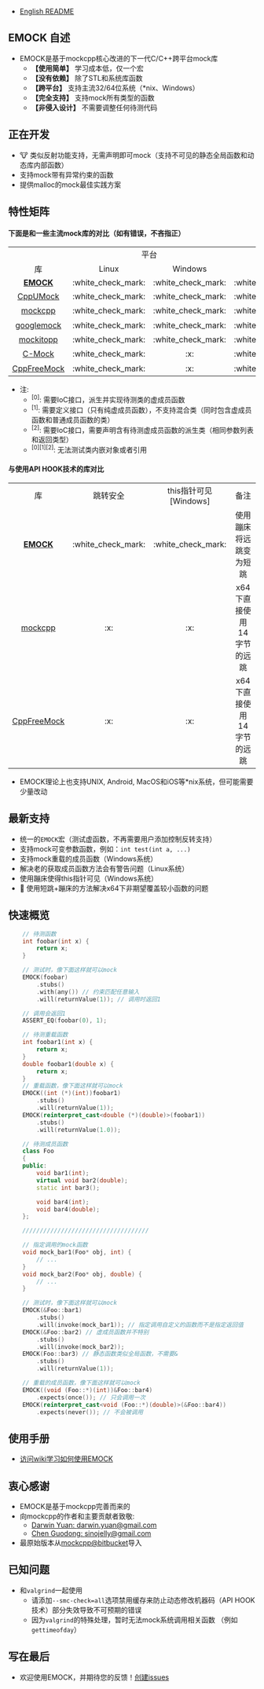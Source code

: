 - [English README](./README_en.md)

## EMOCK 自述

- EMOCK是基于mockcpp核心改进的下一代C/C++跨平台mock库
  - **【使用简单】** 学习成本低，仅一个宏
  - **【没有依赖】** 除了STL和系统库函数
  - **【跨平台】**   支持主流32/64位系统（\*nix、Windows）
  - **【完全支持】** 支持mock所有类型的函数
  - **【非侵入设计】** 不需要调整任何待测代码

## 正在开发
  - :cow: 类似反射功能支持，无需声明即可mock（支持不可见的静态全局函数和动态库内部函数）
  - 支持mock带有异常约束的函数
  - 提供malloc的mock最佳实践方案

## 特性矩阵

#### 下面是和一些主流mock库的对比（如有错误，不吝指正）

<table style="text-align: center">
   <tr>
      <td></td>
      <td colspan="2">平台</td>
      <td colspan="3">成员函数</td>
      <td colspan="3">普通函数</td>
      <td>杂项</td>
   </tr>
   <tr>
      <td>库</td>
      <td>Linux</td>
      <td>Windows</td>
      <td>虚函数</td>
      <td>普通</td>
      <td>静态</td>
      <td>全局</td>
      <td>变参</td>
      <td>模板</td>
      <td>无需修改</td>
   </tr>
   <tr>
      <td><a href="https://github.com/ez8-co/emock"><strong>EMOCK</strong></a></td>
      <td>:white_check_mark:</td>
      <td>:white_check_mark:</td>
      <td>:white_check_mark:</td>
      <td>:white_check_mark:</td>
      <td>:white_check_mark:</td>
      <td>:white_check_mark:</td>
      <td>:white_check_mark:</td>
      <td>:white_check_mark:</td>
      <td>:white_check_mark:</td>
   </tr>
   <tr>
      <td><a href="https://github.com/cpputest/cpputest">CppUMock</a></td>
      <td>:white_check_mark:</td>
      <td>:white_check_mark:</td>
      <td>:white_check_mark:</td>
      <td>:x:</td>
      <td>:white_check_mark:</td>
      <td>:white_check_mark:</td>
      <td>:white_check_mark:</td>
      <td>:white_check_mark:</td>
      <td>:x:<sup>[0]</sup></td>
   </tr>
   <tr>
      <td><a href="https://github.com/sinojelly/mockcpp">mockcpp</a></td>
      <td>:white_check_mark:</td>
      <td>:white_check_mark:</td>
      <td>:white_check_mark:</td>
      <td>:x:</td>
      <td>:white_check_mark:</td>
      <td>:white_check_mark:</td>
      <td>:x:</td>
      <td>:white_check_mark:</td>
      <td>:x:<sup>[1]</sup></td>
   </tr>
   <tr>
      <td><a href="https://github.com/google/googletest/tree/master/googlemock">googlemock</a></td>
      <td>:white_check_mark:</td>
      <td>:white_check_mark:</td>
      <td>:white_check_mark:</td>
      <td>:x:</td>
      <td>:x:</td>
      <td>:x:</td>
      <td>:x:</td>
      <td>:x:</td>
      <td>:x:<sup>[2]</sup></td>
   </tr>
   <tr>
      <td><a href="https://github.com/tpounds/mockitopp">mockitopp</a></td>
      <td>:white_check_mark:</td>
      <td>:white_check_mark:</td>
      <td>:white_check_mark:</td>
      <td>:x:</td>
      <td>:x:</td>
      <td>:x:</td>
      <td>:x:</td>
      <td>:x:</td>
      <td>:x:<sup>[1]</sup></td>
   </tr>
   <tr>
      <td><a href="https://github.com/hjagodzinski/C-Mock">C-Mock</a></td>
      <td>:white_check_mark:</td>
      <td>:x:</td>
      <td>:white_check_mark:</td>
      <td>:white_check_mark:</td>
      <td>:white_check_mark:</td>
      <td>:white_check_mark:</td>
      <td>:x:</td>
      <td>:x:</td>
      <td>:x:<sup>[1]</sup></td>
   </tr>
   <tr>
      <td><a href="https://github.com/gzc9047/CppFreeMock">CppFreeMock</a></td>
      <td>:white_check_mark:</td>
      <td>:x:</td>
      <td>:white_check_mark:</td>
      <td>:white_check_mark:</td>
      <td>:white_check_mark:</td>
      <td>:white_check_mark:</td>
      <td>:white_check_mark:</td>
      <td>:white_check_mark:</td>
      <td>:x:<sup>[1]</sup></td>
   </tr>
</table>

- 注:
  - <sup>[0]</sup>: 需要IoC接口，派生并实现待测类的虚成员函数
  - <sup>[1]</sup>: 需要定义接口（只有纯虚成员函数），不支持混合类（同时包含虚成员函数和普通成员函数的类）
  - <sup>[2]</sup>: 需要IoC接口，需要声明含有待测虚成员函数的派生类（相同参数列表和返回类型） 
  - <sup>[0]</sup><sup>[1]</sup><sup>[2]</sup>: 无法测试类内嵌对象或者引用

#### 与使用API HOOK技术的库对比

<table style="text-align: center">
   <tr>
      <td>库</td>
      <td>跳转安全</td>
      <td>this指针可见[Windows]</td>
      <td>备注</td>
   </tr>
   <tr>
      <td><a href="https://github.com/ez8-co/emock"><strong>EMOCK</strong></a></td>
      <td>:white_check_mark:</td>
      <td>:white_check_mark:</td>
      <td>使用蹦床将远跳变为短跳</td>
   </tr>
   <tr>
      <td><a href="https://github.com/sinojelly/mockcpp">mockcpp</a></td>
      <td>:x:</td>
      <td>:x:</td>
      <td>x64下直接使用14字节的远跳</td>
   </tr>
   <tr>
      <td><a href="https://github.com/gzc9047/CppFreeMock">CppFreeMock</a></td>
      <td>:x:</td>
      <td>:x:</td>
      <td>x64下直接使用14字节的远跳</td>
   </tr>
</table>

- EMOCK理论上也支持UNIX, Android, MacOS和iOS等\*nix系统，但可能需要少量改动

## 最新支持

- 统一的`EMOCK`宏（测试虚函数，不再需要用户添加控制反转支持）
- 支持mock可变参数函数，例如：`int test(int a, ...)`
- 支持mock重载的成员函数（Windows系统）
- 解决老的获取成员函数方法会有警告问题（Linux系统）
- 使用蹦床使得this指针可见（Windows系统）
- :clap: 使用短跳+蹦床的方法解决x64下非期望覆盖较小函数的问题

## 快速概览

  ```cpp
      // 待测函数
      int foobar(int x) {
          return x;
      }

      // 测试时，像下面这样就可以mock
      EMOCK(foobar)
          .stubs()
          .with(any()) // 约束匹配任意输入
          .will(returnValue(1)); // 调用时返回1

      // 调用会返回1
      ASSERT_EQ(foobar(0), 1);
  ```

  ```cpp
      // 待测重载函数
      int foobar1(int x) {
          return x;
      }
      double foobar1(double x) {
          return x;
      }
      // 重载函数，像下面这样就可以mock
      EMOCK((int (*)(int))foobar1)
          .stubs()
          .will(returnValue(1));
      EMOCK(reinterpret_cast<double (*)(double)>(foobar1))
          .stubs()
          .will(returnValue(1.0));
  ```

  ```cpp
      // 待测成员函数
      class Foo
      {
      public:
          void bar1(int);
          virtual void bar2(double);
          static int bar3();

          void bar4(int);
          void bar4(double);
      };

      ////////////////////////////////////

      // 指定调用的mock函数
      void mock_bar1(Foo* obj, int) {
          // ...
      }
      void mock_bar2(Foo* obj, double) {
          // ...
      }

      // 测试时，像下面这样就可以mock
      EMOCK(&Foo::bar1)
          .stubs()
          .will(invoke(mock_bar1)); // 指定调用自定义的函数而不是指定返回值
      EMOCK(&Foo::bar2) // 虚成员函数并不特别
          .stubs()
          .will(invoke(mock_bar2));
      EMOCK(Foo::bar3) // 静态函数类似全局函数，不需要&
          .stubs()
          .will(returnValue(1));

      // 重载的成员函数，像下面这样就可以mock
      EMOCK((void (Foo::*)(int))&Foo::bar4)
          .expects(once()); // 只会调用一次
      EMOCK(reinterpret_cast<void (Foo::*)(double)>(&Foo::bar4))
          .expects(never()); // 不会被调用
  ```

## 使用手册

- [访问wiki学习如何使用EMOCK](https://github.com/ez8-co/emock/wiki)

## 衷心感谢

- EMOCK是基于mockcpp完善而来的
- 向mockcpp的作者和主要贡献者致敬:
  - [Darwin Yuan: darwin.yuan@gmail.com](https://github.com/godsme)
  - [Chen Guodong: sinojelly@gmail.com](https://github.com/sinojelly)
- 最原始版本从[mockcpp@bitbucket](https://bitbucket.org/godsme/mockcpp)导入

## 已知问题

- 和`valgrind`一起使用
  - 请添加`--smc-check=all`选项禁用缓存来防止动态修改机器码（API HOOK技术）部分失效导致不可预期的错误
  - 因为`valgrind`的特殊处理，暂时无法mock系统调用相关函数 （例如 `gettimeofday`）

## 写在最后

- 欢迎使用EMOCK，并期待您的反馈！[创建issues](https://github.com/ez8-co/emock/issues/new)